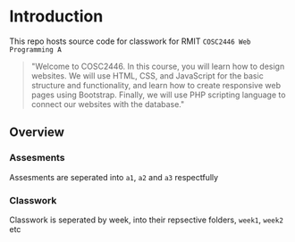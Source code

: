 # Introduction
This repo hosts source code for classwork for RMIT `COSC2446 Web Programming A`
> "Welcome to COSC2446. In this course, you will learn how to design websites. We will use HTML, CSS, and JavaScript for the basic structure and functionality, and learn how to create responsive web pages using Bootstrap. Finally, we will use PHP scripting language to connect our websites with the database."

## Overview 
### Assesments
Assesments are seperated into `a1`, `a2` and `a3` respectfully

### Classwork
Classwork is seperated by week, into their repsective folders, `week1`, `week2` etc
